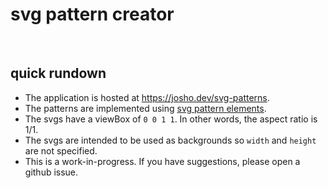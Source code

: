 # svg pattern creator

![example pattern](./static/example.svg)

## quick rundown

- The application is hosted at https://josho.dev/svg-patterns.
- The patterns are implemented using [svg pattern elements](https://developer.mozilla.org/en-US/docs/Web/SVG/Tutorial/Patterns).
- The svgs have a viewBox of `0 0 1 1`. In other words, the aspect ratio is 1/1.
- The svgs are intended to be used as backgrounds so `width` and `height` are not specified.
- This is a work-in-progress. If you have suggestions, please open a github issue.
